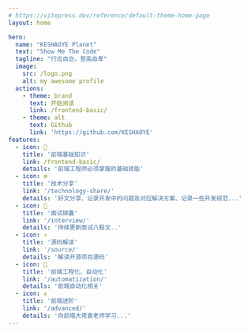 ```yaml
---
# https://vitepress.dev/reference/default-theme-home-page
layout: home

hero:
  name: "KESHAOYE Planet"
  text: "Show Me The Code"
  tagline: "行远自迩，登高自卑"
  image:
    src: /logo.png
    alt: my awesome profile
  actions:
    - theme: brand
      text: 开始阅读
      link: /frontend-basic/
    - theme: alt
      text: Github
      link: 'https://github.com/KESHAOYE'
features:
  - icon: 📕
    title: '前端基础知识'
    link: /frontend-basic/
    details: '前端工程师必须掌握的基础技能'
  - icon: ⚙️
    title: '技术分享'
    link: '/technology-share/'
    details: '好文分享、记录开发中的问题及对应解决方案、记录一些开发规范...'
  - icon: 💯
    title: '面试锦囊'
    link: '/interview/'
    details: '持续更新面试八股文..'
  - icon: ⚛️
    title: '源码解读'
    link: '/source/'
    details: '解读开源项目源码'
  - icon: 🤖
    title: '前端工程化、自动化'
    link: '/automatization/'
    details: '前端自动化相关'
  - icon: ✊
    title: '前端进阶'
    link: '/advanced/'
    details: '向前端大佬袁老师学习...'
---
```


